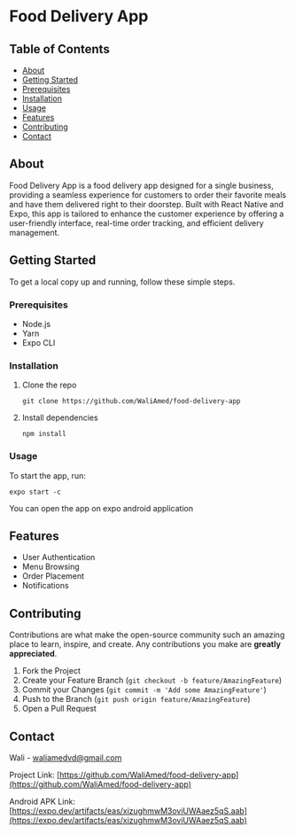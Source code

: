 # Food Delivery App

## Table of Contents

- [About](#about)
- [Getting Started](#getting-started)
- [Prerequisites](#prerequisites)
- [Installation](#installation)
- [Usage](#usage)
- [Features](#features)
- [Contributing](#contributing)
- [Contact](#contact)

## About

Food Delivery App is a food delivery app designed for a single business, providing a seamless experience for customers to order their favorite meals and have them delivered right to their doorstep. Built with React Native and Expo, this app is tailored to enhance the customer experience by offering a user-friendly interface, real-time order tracking, and efficient delivery management.

## Getting Started

To get a local copy up and running, follow these simple steps.

### Prerequisites

- Node.js
- Yarn
- Expo CLI

### Installation

1. Clone the repo
   ```
   git clone https://github.com/WaliAmed/food-delivery-app
   ```
2. Install dependencies
   ```
   npm install
   ```

### Usage

To start the app, run:

```
expo start -c
```

You can open the app on expo android application

## Features

- User Authentication
- Menu Browsing
- Order Placement
- Notifications

## Contributing

Contributions are what make the open-source community such an amazing place to learn, inspire, and create. Any contributions you make are **greatly appreciated**.

1. Fork the Project
2. Create your Feature Branch (`git checkout -b feature/AmazingFeature`)
3. Commit your Changes (`git commit -m 'Add some AmazingFeature'`)
4. Push to the Branch (`git push origin feature/AmazingFeature`)
5. Open a Pull Request

## Contact

Wali - waliamedvd@gmail.com

Project Link: [https://github.com/WaliAmed/food-delivery-app](https://github.com/WaliAmed/food-delivery-app)

Android APK Link: [https://expo.dev/artifacts/eas/xizughmwM3oviUWAaez5qS.aab](https://expo.dev/artifacts/eas/xizughmwM3oviUWAaez5qS.aab)
